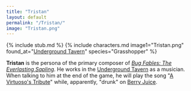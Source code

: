 ```yaml
---
title: "Tristan"
layout: default
permalink: "/Tristan/"
image: "Tristan.png"
---
```

{% include stub.md %}
{% include characters.md image1="Tristan.png" found_at="[Underground Tavern](/Underground_Tavern)" species="Grasshopper" %}

**Tristan** is the persona of the primary composer of [*Bug Fables: The Everlasting Sapling*](/Bug_Fables:_The_Everlasting_Sapling). He works in the [Underground Tavern](/Underground_Tavern) as a musician. When talking to him at the end of the game, he will play the song "[A Virtuoso's Tribute](https://www.youtube.com/watch?v=mcbrFdNvn2I&list=PL6_GDFAu6F50au-JZ1eWa0OnUA1k3cU60&index=84)" while, apparently, "drunk" on [Berry Juice](/Berry_Juice).
